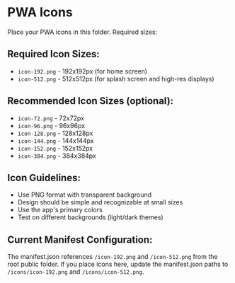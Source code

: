 # PWA Icons

Place your PWA icons in this folder. Required sizes:

## Required Icon Sizes:
- `icon-192.png` - 192x192px (for home screen)
- `icon-512.png` - 512x512px (for splash screen and high-res displays)

## Recommended Icon Sizes (optional):
- `icon-72.png` - 72x72px
- `icon-96.png` - 96x96px
- `icon-128.png` - 128x128px
- `icon-144.png` - 144x144px
- `icon-152.png` - 152x152px
- `icon-384.png` - 384x384px

## Icon Guidelines:
- Use PNG format with transparent background
- Design should be simple and recognizable at small sizes
- Use the app's primary colors
- Test on different backgrounds (light/dark themes)

## Current Manifest Configuration:
The manifest.json references `/icon-192.png` and `/icon-512.png` from the root public folder.
If you place icons here, update the manifest.json paths to `/icons/icon-192.png` and `/icons/icon-512.png`.